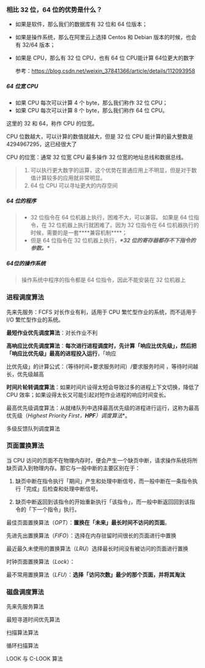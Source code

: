 ### 相比 32 位，64 位的优势是什么？

* 如果是软件，那么我们的数据库有 32 位和 64 位版本；

* 如果是操作系统，那么在阿里云上选择 Centos 和 Debian 版本的时候，也会有 32/64 版本；

* 如果是 CPU，那么有 32 位 CPU，也有 64 位 CPU能计算 64位更大的数字

  参考：https://blog.csdn.net/weixin_37841366/article/details/112093958

  

##### **64 位宽 CPU**

* 如果 CPU 每次可以计算 4 个 byte，那么我们称作 32 位 CPU；
* 如果 CPU 每次可以计算 8 个 byte，那么我们称作 64 位 CPU。

这里的 32 和 64，称作 CPU 的位宽。

CPU 位数越大，可以计算的数值就越大，但是 32 位 CPU 能计算的最大整数是 4294967295，这已经很大了

CPU 的位宽：通常 32 位宽 CPU 最多操作 32 位宽的地址总线和数据总线。

> 1.  可以执行更大数字的运算，这个优势在普通应用上不明显，但是对于数值计算较多的应用就非常明显。
> 2. 64 位 CPU 可以寻址更大的内存空间

##### **64 位的程序**

> * 32 位指令在 64 位机器上执行，困难不大，可以兼容。 如果是 64 位指令，在 32 位机器上执行就困难了。因为 32 位指令在 64 位机器执行的时候，需要的是一套***\*兼容机制\****；
> * 但是 64 位指令在 32 位机器上执行，***\*32 位的寄存器都存不下指令的参数。\****

##### 64位的操作系统

> 操作系统中程序的指令都是 64 位指令，因此不能安装在 32 位机器上

### 进程调度算法

先来先服务：FCFS 对⻓作业有利，适⽤于 CPU 繁忙型作业的系统，⽽不适⽤于 I/O 繁忙型作业的系统。

**最短作业优先调度算法**：对⻓作业不利

**⾼响应⽐优先调度算法**：**每次进⾏进程调度时，先计算「响应⽐优先级」，然后把「响应⽐优先级」最⾼的进程投⼊运⾏**，「响应

⽐优先级」的计算公式：（等待时间+要求服务时间）/要求服务时间 ，等待时间越长，优先级越高

**时间⽚轮转调度算法**：如果时间⽚设得太短会导致过多的进程上下⽂切换，降低了 CPU 效率；如果设得太⻓⼜可能引起对短作业进程的响应时间变⻓。

最⾼优先级调度算法：从就绪队列中选择最⾼优先级的进程进⾏运⾏，这称为最⾼优先级（**Highest Priority First*，****HPF****）调度算法**。

多级反馈队列调度算法

### 页面置换算法

当 CPU 访问的⻚⾯不在物理内存时，便会产⽣⼀个缺⻚中断，请求操作系统将所缺⻚调⼊到物理内存。那它与⼀般中断的主要区别在于：

1.   缺⻚中断在指令执⾏「期间」产⽣和处理中断信号，⽽⼀般中断在⼀条指令执⾏「完成」后检查和处理中断信号。

2.   缺⻚中断返回到该指令的开始重新执⾏「该指令」，⽽⼀般中断返回回到该指令的「下⼀个指令」执⾏。

最佳⻚⾯置换算法（*OPT*）：**置换在「未来」最⻓时间不访问的⻚⾯**。

先进先出置换算法（*FIFO*）：选择在内存驻留时间很⻓的⻚⾯进⾏中置换

最近最久未使⽤的置换算法（*LRU*）选择最⻓时间没有被访问的⻚⾯进⾏置换

时钟⻚⾯置换算法（*Lock*）：

最不常⽤置换算法（*LFU*）：**选择「访问次数」最少的那个⻚⾯，并将其淘汰**

### 磁盘调度算法

先来先服务算法

最短寻道时间优先算法

扫描算法算法

循环扫描算法

LOOK 与 C-LOOK 算法

